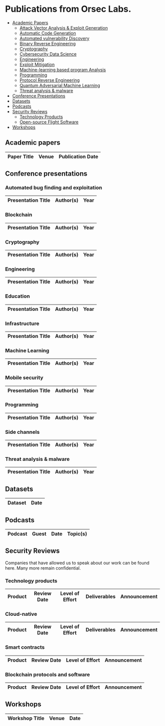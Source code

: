 # Publications from Orsec Labs.

* [Academic Papers](#academic-papers)
  * [Attack Vector Analysis & Exploit Generation](#attack-vector-analysis-and-exploit-generation)
  * [Automatic Code Generation](#automated-code-generation)
  * [Automated vulnerability Discovery](#automated-vulnerability-discovery)
  * [Binary Reverse Engineering](#binary-reverse-engineering)
  * [Cryptography](#cryptography)
  * [Cybersecurity Data Science](#cybersecurity-data-science)
  * [Engineering](#engineering)
  * [Exploit Mitigation](#exploit-mitigation)
  * [Machine-learning based program Analysis](#machine-learning-program-analysis)
  * [Programming](#programming)
  * [Protocol Reverse Engineering](#protocol-reverse-engineering)
  * [Quantum Adversarial Machine Learning](#quantum-adversarial-machine-learning)
  * [Threat analysis & malware](#threat-analysis--malware)
* [Conference Presentations](#conference-presentations)
* [Datasets](#datasets)
* [Podcasts](#podcasts)
* [Security Reviews](#security-reviews)
  * [Technology Products](#technology-products)
  * [Open-source Flight Software](#blockchain-protocols-and-software)
* [Workshops](#workshops)

## Academic papers

| Paper Title | Venue | Publication Date |
| --- | --- | --- |


## Conference presentations

### Automated bug finding and exploitation

| Presentation Title | Author(s) | Year |
| --- | --- | --- |


### Blockchain

| Presentation Title | Author(s) | Year |
| --- | --- | --- |


### Cryptography

| Presentation Title | Author(s) | Year |
| --- | --- | --- |


### Engineering

| Presentation Title | Author(s) | Year |
| --- | --- | --- |


### Education

| Presentation Title | Author(s) | Year |
| --- | --- | --- |


### Infrastructure

| Presentation Title | Author(s) | Year |
| --- | --- | --- |


### Machine Learning

| Presentation Title | Author(s) | Year |
| --- | --- | --- |


### Mobile security

| Presentation Title | Author(s) | Year |
| --- | --- | --- |


### Programming

| Presentation Title | Author(s) | Year |
| --- | --- | --- |


### Side channels

| Presentation Title | Author(s) | Year |
| --- | --- | --- |


### Threat analysis & malware

| Presentation Title | Author(s) | Year |
| --- | --- | --- |


## Datasets

| Dataset | Date |
| --- |---|


## Podcasts

| Podcast | Guest | Date | Topic(s) |
| --- | --- | --- | --- |

## Security Reviews

Companies that have allowed us to speak about our work can be found here. Many more remain confidential.

### Technology products

| Product | Review Date | Level of Effort | Deliverables | Announcement |
| --- | --- | --- | --- | --- |


### Cloud-native

| Product | Review Date | Level of Effort | Deliverables | Announcement |
| --- | --- | --- | --- | --- |


### Smart contracts

| Product | Review Date | Level of Effort | Announcement |
| --- | --- | --- | --- |


### Blockchain protocols and software

| Product | Review Date | Level of Effort | Announcement |
| --- | --- | --- | --- |

## Workshops

| Workshop Title | Venue | Date |
| --- | --- | --- |

